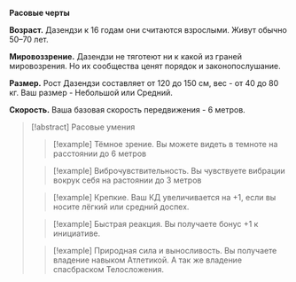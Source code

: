 **Расовые черты**

**Возраст.** Дазендзи к 16 годам они считаются взрослыми. Живут обычно 50–70 лет.

**Мировоззрение.** Дазендзи не тяготеют ни к какой из граней мировозрения. Но их сообщества ценят порядок и законопослушание.

**Размер.** Рост Дазендзи составляет от 120 до 150 см, вес - от 40 до 80 кг. Ваш размер - Небольшой или Средний.

**Скорость.** Ваша базовая скорость передвижения - 6 метров.


> [!abstract] Расовые умения
>>[!example] Тёмное зрение.
>> Вы можете видеть в темноте на расстоянии до 6 метров 
>
>>[!example] Виброчувствительность.
>> Вы чувствуете вибрации вокрук себя на растоянии до 3 метров 
>
>>[!example] Крепкие.
>> Ваш КД увеличивается на +1, если вы носите лёгкий или средний доспех.
>
>>[!example] Быстрая реакция. 
>> Вы получаете бонус +1 к инициативе.
>
>>[!example] Природная сила и выносливость.
>> Вы получаете владение навыком Атлетикой. А так же владение спасбраском Телосложения. 